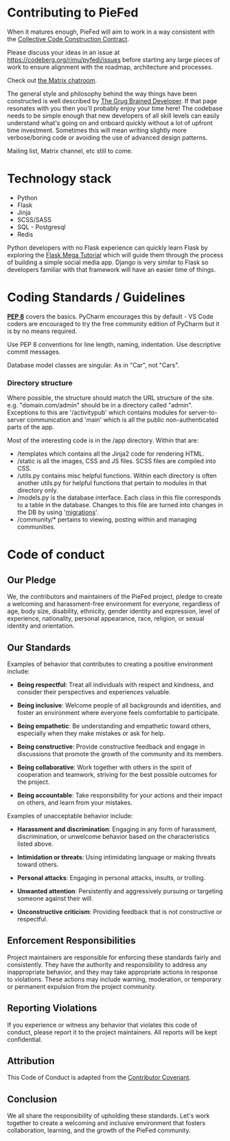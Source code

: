 # Contributing to PieFed

When it matures enough, PieFed will aim to work in a way consistent with the [Collective Code Construction Contract](https://42ity.org/c4.html).

Please discuss your ideas in an issue at https://codeberg.org/rimu/pyfedi/issues before 
starting any large pieces of work to ensure alignment with the roadmap, architecture and processes.

Check out [the Matrix chatroom](https://matrix.to/#/#piefed-community:matrix.org).

The general style and philosophy behind the way things have been constructed is well described by 
[The Grug Brained Developer](https://grugbrain.dev/). If that page resonates with you then you'll
probably enjoy your time here! The codebase needs to be simple enough that new developers of all
skill levels can easily understand what's going on and onboard quickly without a lot of upfront 
time investment. Sometimes this will mean writing slightly more verbose/boring code or avoiding the
use of advanced design patterns.

Mailing list, Matrix channel, etc still to come.

# Technology stack

- Python 
- Flask
- Jinja
- SCSS/SASS
- SQL - Postgresql
- Redis

Python developers with no Flask experience can quickly learn Flask by exploring the 
[Flask Mega Tutorial](https://blog.miguelgrinberg.com/post/the-flask-mega-tutorial-part-i-hello-world) 
which will guide them through the process of building a simple social media app. Django is
very similar to Flask so developers familiar with that framework will have an easier
time of things.

# Coding Standards / Guidelines

**[PEP 8](https://peps.python.org/pep-0008/)** covers the basics. PyCharm encourages this by default - 
VS Code coders are encouraged to try the free community edition of PyCharm but it is by no means required. 

Use PEP 8 conventions for line length, naming, indentation. Use descriptive commit messages.

Database model classes are singular. As in "Car", not "Cars".

### Directory structure

Where possible, the structure should match the URL structure of the site. e.g. "domain.com/admin" 
should be in a directory called "admin". Exceptions to this are '/activitypub' which contains
modules for server-to-server communication and 'main' which is all the public non-authenticated
parts of the app.

Most of the interesting code is in the /app directory. Within that are:

 - /templates which contains all the Jinja2 code for rendering HTML.
 - /static is all the images, CSS and JS files. SCSS files are compiled into CSS.
 - /utils.py contains misc helpful functions. Within each directory is often another utils.py for
helpful functions that pertain to modules in that directory only.
 - /models.py is the database interface. Each class in this file corresponds to a table in the database. 
Changes to this file are turned into changes in the DB by using '[migrations](https://www.onlinetutorialspoint.com/flask/flask-how-to-upgrade-or-downgrade-database-migrations.html)'.
 - /community/* pertains to viewing, posting within and managing communities.

# Code of conduct

## Our Pledge

We, the contributors and maintainers of the PieFed project, pledge to create a welcoming and harassment-free environment for everyone, regardless of age, body size, disability, ethnicity, gender identity and expression, level of experience, nationality, personal appearance, race, religion, or sexual identity and orientation.

## Our Standards

Examples of behavior that contributes to creating a positive environment include:

- **Being respectful**: Treat all individuals with respect and kindness, and consider their perspectives and experiences valuable.

- **Being inclusive**: Welcome people of all backgrounds and identities, and foster an environment where everyone feels comfortable to participate.

- **Being empathetic**: Be understanding and empathetic toward others, especially when they make mistakes or ask for help.

- **Being constructive**: Provide constructive feedback and engage in discussions that promote the growth of the community and its members.

- **Being collaborative**: Work together with others in the spirit of cooperation and teamwork, striving for the best possible outcomes for the project.

- **Being accountable**: Take responsibility for your actions and their impact on others, and learn from your mistakes.

Examples of unacceptable behavior include:

- **Harassment and discrimination**: Engaging in any form of harassment, discrimination, or unwelcome behavior based on the characteristics listed above.

- **Intimidation or threats**: Using intimidating language or making threats toward others.

- **Personal attacks**: Engaging in personal attacks, insults, or trolling.

- **Unwanted attention**: Persistently and aggressively pursuing or targeting someone against their will.

- **Unconstructive criticism**: Providing feedback that is not constructive or respectful.

## Enforcement Responsibilities

Project maintainers are responsible for enforcing these standards fairly and consistently. They have the authority and responsibility to address any inappropriate behavior, and they may take appropriate actions in response to violations. These actions may include warning, moderation, or temporary or permanent expulsion from the project community.

## Reporting Violations

If you experience or witness any behavior that violates this code of conduct, please report it to the project maintainers. All reports will be kept confidential.

## Attribution

This Code of Conduct is adapted from the [Contributor Covenant](https://www.contributor-covenant.org/version/2/0/code_of_conduct.html).

## Conclusion

We all share the responsibility of upholding these standards. Let's work together to create a welcoming and inclusive environment that fosters collaboration, learning, and the growth of the PieFed community.
